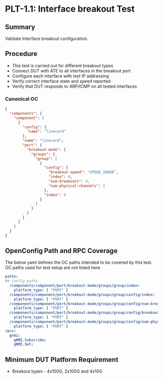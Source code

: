 # PLT-1.1: Interface breakout Test

## Summary

Validate Interface breakout configuration.

## Procedure


*   This test is carried out for different breakout types
*   Connect DUT with ATE to all interfaces in the breakout port
*   Configure each interface with test IP addressing
*   Verify correct interface state and speed reported
*   Verify that DUT responds to ARP/ICMP on all tested interfaces

### Canonical OC
```json
{
  "components": {
    "component": [
      {
        "config": {
          "name": "linecard"
        },
        "name": "linecard",
        "port": {
          "breakout-mode": {
            "groups": {
              "group": [
                {
                  "config": {
                    "breakout-speed": "SPEED_100GB",
                    "index": 0,
                    "num-breakouts": 4,
                    "num-physical-channels": 2
                  },
                  "index": 0
                }
              ]
            }
          }
        }
      }
    ]
  }
}
```

## OpenConfig Path and RPC Coverage

The below yaml defines the OC paths intended to be covered by this test. OC
paths used for test setup are not listed here.

```yaml
paths:
## Config paths
  /components/component/port/breakout-mode/groups/group/index:
    platform_type: [ "PORT" ]
  /components/component/port/breakout-mode/groups/group/config/index:
    platform_type: [ "PORT" ]
  /components/component/port/breakout-mode/groups/group/config/num-breakouts:
    platform_type: [ "PORT" ]
  /components/component/port/breakout-mode/groups/group/config/breakout-speed:
    platform_type: [ "PORT" ]
  /components/component/port/breakout-mode/groups/group/config/num-physical-channels:
    platform_type: [ "PORT" ]
rpcs:
  gnmi:
    gNMI.Subscribe:
    gNMI.Set:
```

## Minimum DUT Platform Requirement

*   Breakout types - 4x100G, 2x100G and 4x10G
